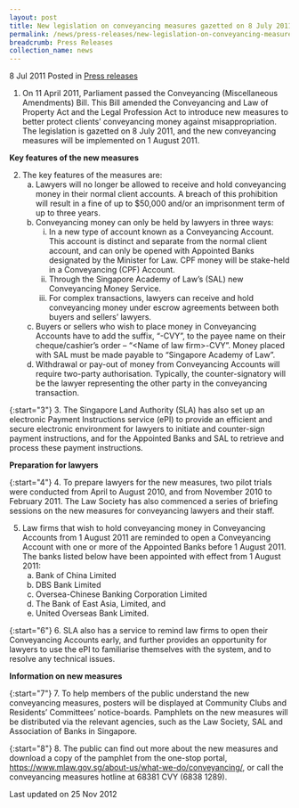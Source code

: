 ```yaml
---
layout: post
title: New legislation on conveyancing measures gazetted on 8 July 2011
permalink: /news/press-releases/new-legislation-on-conveyancing-measures-gazetted-on-8-july-2011
breadcrumb: Press Releases
collection_name: news
---
```



8 Jul 2011 Posted in [Press releases](/news/press-releases)


1. On 11 April 2011, Parliament passed the Conveyancing (Miscellaneous Amendments) Bill. This Bill amended the Conveyancing and Law of Property Act and the Legal Profession Act to introduce new measures to better protect clients’ conveyancing money against misappropriation. The legislation is gazetted on 8 July 2011, and the new conveyancing measures will be implemented on 1 August 2011.

**Key features of the new measures**

<ol start="2">
<li>The key features of the measures are:

<ol style="list-style-type: lower-alpha">

<li> Lawyers will no longer be allowed to receive and hold conveyancing money in their normal client accounts. A breach of this prohibition will result in a fine of up to $50,000 and/or an imprisonment term of up to three years.</li>
<li> Conveyancing money can only be held by lawyers in three ways:

<ol style="list-style-type: lower-roman">

<li>In a new type of account known as a Conveyancing Account. This account is distinct and separate from the normal client account, and can only be opened with Appointed Banks designated by the Minister for Law. CPF money will be stake-held in a Conveyancing (CPF) Account.</li>
<li>Through the Singapore Academy of Law’s (SAL) new Conveyancing Money Service.</li>
<li>For complex transactions, lawyers can receive and hold conveyancing money under escrow agreements between both buyers and sellers’ lawyers.</li>


</ol>


</li>
<li>
 Buyers or sellers who wish to place money in Conveyancing Accounts have to add the suffix, “-CVY”, to the payee name on their cheque/cashier’s order – “&lt;Name of law firm&gt;-CVY”. Money placed with SAL must be made payable to “Singapore Academy of Law”.
</li>

<li>
Withdrawal or pay-out of money from Conveyancing Accounts will require two-party authorisation. Typically, the counter-signatory will be the lawyer representing the other party in the conveyancing transaction.
</li>



</ol>




</li>





</ol>


{:start="3"}
3. The Singapore Land Authority (SLA) has also set up an electronic Payment Instructions service (ePI) to provide an efficient and secure electronic environment for lawyers to initiate and counter-sign payment instructions, and for the Appointed Banks and SAL to retrieve and process these payment instructions. 

**Preparation for lawyers**

{:start="4"}
4. To prepare lawyers for the new measures, two pilot trials were conducted from April to August 2010, and from November 2010 to February 2011. The Law Society has also commenced a series of briefing sessions on the new measures for conveyancing lawyers and their staff.


<ol start="5">
<li>Law firms that wish to hold conveyancing money in Conveyancing Accounts from 1 August 2011 are reminded to open a Conveyancing Account with one or more of the Appointed Banks before 1 August 2011. The banks listed below have been appointed with effect from 1 August 2011:   

<ol style="list-style-type: lower-alpha">

<li>Bank of China Limited</li>
<li>DBS Bank Limited</li>
<li>Oversea-Chinese Banking Corporation Limited</li>
<li>The Bank of East Asia, Limited, and</li>
<li>United Overseas Bank Limited.</li>

</ol>
</li>
</ol>

{:start="6"}
6. SLA also has a service to remind law firms to open their Conveyancing Accounts early, and further provides an opportunity for lawyers to use the ePI to familiarise themselves with the system, and to resolve any technical issues.


**Information on new measures**

{:start="7"}
7. To help members of the public understand the new conveyancing measures, posters will be displayed at Community Clubs and Residents’ Committees’ notice-boards. Pamphlets on the new measures will be distributed via the relevant agencies, such as the Law Society, SAL and Association of Banks in Singapore.

{:start="8"}
8. The public can find out more about the new measures and download a copy of the pamphlet from the one-stop portal, <a href="https://www.mlaw.gov.sg/about-us/what-we-do/conveyancing/">https://www.mlaw.gov.sg/about-us/what-we-do/conveyancing/</a>, or call the conveyancing measures hotline at 68381 CVY (6838 1289).


<p class="right-side-updated">Last updated on 25 Nov 2012</p>


